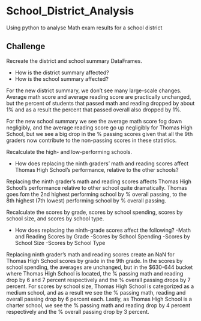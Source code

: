 # School_District_Analysis
Using python to analyse Math exam results for a school district

## Challenge

Recreate the district and school summary DataFrames.
- How is the district summary affected?
- How is the school summary affected?

For the new district summary, we don’t see many large-scale changes. Average math score and average reading score are practically unchanged, but the percent of students that passed math and reading dropped by about 1% and as a result the percent that passed overall also dropped by 1%.

For the new school summary we see the average math score fog down negligibly, and the average reading score go up negligibly for Thomas High School, but we see a big drop in the % passing scores given that all the 9th graders now contribute to the non-passing scores in these statistics.

Recalculate the high- and low-performing schools.
- How does replacing the ninth graders’ math and reading scores affect Thomas High School’s performance, relative to the other schools?

Replacing the ninth grader’s math and reading scores affects Thomas High School’s performance relative to other school quite dramatically. Thomas goes fom the 2nd highest performing school by % overall passing, to the 8th highest (7th lowest) performing school by % overall passing.

Recalculate the scores by grade, scores by school spending, scores by school size, and scores by school type.
- How does replacing the ninth-grade scores affect the following?
    -Math and Reading Scores by Grade
    -Scores by School Spending
    -Scores by School Size
    -Scores by School Type
    
Replacing ninth grader’s math and reading scores create an NaN for Thomas High School scores by grade in the 9th grade. In the scores by school spending, the averages are unchanged, but in the $630-644 bucket where Thomas High School is located, the % passing math and reading drop by 6 and 7 percent respectively and the % overall passing drops by 7 percent. For scores by school size, Thomas High School is categorized as a medium school, and as a result we see the % passing math, reading and overall passing drop by 6 percent each. Lastly, as Thomas High School is a charter school, we see the % passing math and reading drop by 4 percent respectively and the % overall passing drop by 3 percent.

